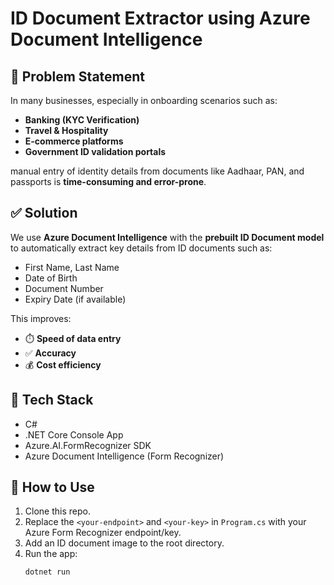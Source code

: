 ﻿# ID Document Extractor using Azure Document Intelligence

## 📌 Problem Statement

In many businesses, especially in onboarding scenarios such as:

- **Banking (KYC Verification)**
- **Travel & Hospitality**
- **E-commerce platforms**
- **Government ID validation portals**

manual entry of identity details from documents like Aadhaar, PAN, and passports is **time-consuming and error-prone**.

## ✅ Solution

We use **Azure Document Intelligence** with the **prebuilt ID Document model** to automatically extract key details from ID documents such as:

- First Name, Last Name
- Date of Birth
- Document Number
- Expiry Date (if available)

This improves:
- ⏱️ **Speed of data entry**
- ✅ **Accuracy**
- 💰 **Cost efficiency**

## 🔧 Tech Stack

- C#
- .NET Core Console App
- Azure.AI.FormRecognizer SDK
- Azure Document Intelligence (Form Recognizer)

## 📂 How to Use

1. Clone this repo.
2. Replace the `<your-endpoint>` and `<your-key>` in `Program.cs` with your Azure Form Recognizer endpoint/key.
3. Add an ID document image to the root directory.
4. Run the app:
   ```bash
   dotnet run
